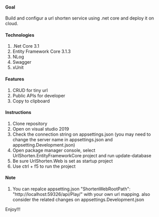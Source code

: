 #### Goal
Build and configur a url shorten service using .net core and deploy it on cloud.

#### Technologies
1. .Net Core 3.1
2. Entity Framework Core 3.1.3
3. NLog
4. Swagger
5. xUnit


#### Features
1. CRUD for tiny url
2. Public APIs for developer
3. Copy to clipboard

#### Instructions
1. Clone repository
2. Open on visual studio 2019
3. Check the connection string on appsettings.json (you may need to change the server name in appsettings.json and appsetting.Development.json)
4. Open package manager console, select UrlShorten.EntityFrameworkCore project and run update-database
5. Be sure UrlShorten.Web is set as startup project
6. Use ctrl + f5 to run the project

#### Note
1. You can repalce appsetting.json "ShortenWebRootPath": "http://localhost:59326/api/Play/" with your own url mapping. also consider the related changes on appsettings.Development.json

Enjoy!!!
